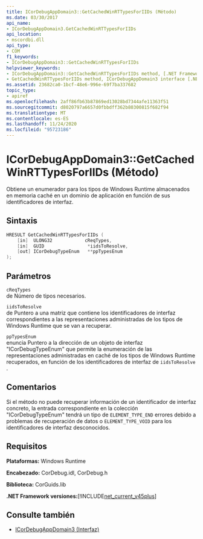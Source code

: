 ```yaml
---
title: ICorDebugAppDomain3::GetCachedWinRTTypesForIIDs (Método)
ms.date: 03/30/2017
api_name:
- ICorDebugAppDomain3.GetCachedWinRTTypesForIIDs
api_location:
- mscordbi.dll
api_type:
- COM
f1_keywords:
- ICorDebugAppDomain3::GetCachedWinRTTypesForIIDs
helpviewer_keywords:
- ICorDebugAppDomain3::GetCachedWinRTTypesForIIDs method, [.NET Framework debugging]
- GetCachedWinRTTypesForIIDs method, ICorDebugAppDomain3 interface [.NET Framework debugging]
ms.assetid: 23682ca0-1bcf-48e6-996e-69f7ba337682
topic_type:
- apiref
ms.openlocfilehash: 2aff86fb63b87869ed13028bd7344afe11363f51
ms.sourcegitcommit: d8020797a6657d0fbbdff362b80300815f682f94
ms.translationtype: MT
ms.contentlocale: es-ES
ms.lasthandoff: 11/24/2020
ms.locfileid: "95723186"
---
```

# <a name="icordebugappdomain3getcachedwinrttypesforiids-method"></a>ICorDebugAppDomain3::GetCachedWinRTTypesForIIDs (Método)

Obtiene un enumerador para los tipos de Windows Runtime almacenados en memoria caché en un dominio de aplicación en función de sus identificadores de interfaz.  
  
## <a name="syntax"></a>Sintaxis  
  
```cpp  
HRESULT GetCachedWinRTTypesForIIDs (
    [in]  ULONG32            cReqTypes,  
    [in]  GUID                *iidsToResolve,  
    [out] ICorDebugTypeEnum   **ppTypesEnum  
);  
```  
  
## <a name="parameters"></a>Parámetros  

 `cReqTypes`  
 de Número de tipos necesarios.  
  
 `iidsToResolve`  
 de Puntero a una matriz que contiene los identificadores de interfaz correspondientes a las representaciones administradas de los tipos de Windows Runtime que se van a recuperar.  
  
 `ppTypesEnum`  
 enuncia Puntero a la dirección de un objeto de interfaz "ICorDebugTypeEnum" que permite la enumeración de las representaciones administradas en caché de los tipos de Windows Runtime recuperados, en función de los identificadores de interfaz de `iidsToResolve` .  
  
## <a name="remarks"></a>Comentarios  

 Si el método no puede recuperar información de un identificador de interfaz concreto, la entrada correspondiente en la colección "ICorDebugTypeEnum" tendrá un tipo de `ELEMENT_TYPE_END` errores debido a problemas de recuperación de datos o `ELEMENT_TYPE_VOID` para los identificadores de interfaz desconocidos.  
  
## <a name="requirements"></a>Requisitos  

 **Plataformas:** Windows Runtime  
  
 **Encabezado:** CorDebug.idl, CorDebug.h  
  
 **Biblioteca:** CorGuids.lib  
  
 **.NET Framework versiones:**[!INCLUDE[net_current_v45plus](../../../../includes/net-current-v45plus-md.md)]  
  
## <a name="see-also"></a>Consulte también

- [ICorDebugAppDomain3 (Interfaz)](icordebugappdomain3-interface.md)
